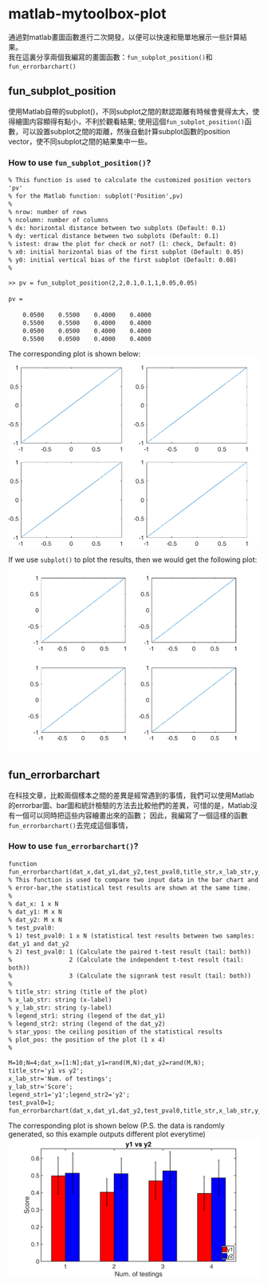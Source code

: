 # matlab-mytoolbox-plot
通過對matlab畫圖函數進行二次開發，以便可以快速和簡單地展示一些計算結果。  
我在這裏分享兩個我編寫的畫圖函數：`fun_subplot_position()`和`fun_errorbarchart()`

## fun_subplot_position
使用Matlab自帶的subplot()，不同subplot之間的默認距離有時候會覺得太大，使得繪圖内容顯得有點小，不利於觀看結果;
使用這個`fun_subplot_position()`函數，可以設置subplot之間的距離，然後自動計算subplot函數的position vector，使不同subplot之間的結果集中一些。

### How to use `fun_subplot_position()`?
```function pv=fun_subplot_position(nrow,ncolumn,dx,dy,istest,x0,y0)   
% This function is used to calculate the customized position vectors 'pv'  
% for the Matlab function: subplot('Position',pv)  
%  
% nrow: number of rows  
% ncolumn: number of columns  
% dx: horizontal distance between two subplots (Default: 0.1)  
% dy: vertical distance between two subplots (Default: 0.1)  
% istest: draw the plot for check or not? (1: check, Default: 0)  
% x0: initial horizontal bias of the first subplot (Default: 0.05)  
% y0: initial vertical bias of the first subplot (Default: 0.08)  
%  
```  

```
>> pv = fun_subplot_position(2,2,0.1,0.1,1,0.05,0.05)  

pv =

    0.0500    0.5500    0.4000    0.4000
    0.5500    0.5500    0.4000    0.4000
    0.0500    0.0500    0.4000    0.4000
    0.5500    0.0500    0.4000    0.4000
```

The corresponding plot is shown below:  
![result1](https://github.com/edwin465/matlab-mytoolbox-plot/blob/main/fun_subplot_position_plot.png)

If we use `subplot()` to plot the results, then we would get the following plot:
![result2](https://github.com/edwin465/matlab-mytoolbox-plot/blob/main/subplot_plot.png)

## fun_errorbarchart
在科技文章，比較兩個樣本之間的差異是經常遇到的事情，我們可以使用Matlab的errorbar圖、bar圖和統計檢驗的方法去比較他們的差異，可惜的是，Matlab沒有一個可以同時把這些内容繪畫出來的函數；
因此，我編寫了一個這樣的函數`fun_errorbarchart()`去完成這個事情，

### How to use `fun_errorbarchart()`?  
```
function fun_errorbarchart(dat_x,dat_y1,dat_y2,test_pval0,title_str,x_lab_str,y_lab_str,legend_str1,legend_str2,star_ypos,plot_pos)  
% This function is used to compare two input data in the bar chart and  
% error-bar,the statistical test results are shown at the same time.  
%  
% dat_x: 1 x N  
% dat_y1: M x N  
% dat_y2: M x N  
% test_pval0:  
% 1) test_pval0: 1 x N (statistical test results between two samples: dat_y1 and dat_y2  
% 2) test_pval0: 1 (Calculate the paired t-test result (tail: both))  
%                2 (Calculate the independent t-test result (tail: both))  
%                3 (Calculate the signrank test result (tail: both))  
%  
% title_str: string (title of the plot)  
% x_lab_str: string (x-label)  
% y_lab_str: string (y-label)  
% legend_str1: string (legend of the dat_y1)  
% legend_str2: string (legend of the dat_y2)  
% star_ypos: the ceiling position of the statistical results  
% plot_pos: the position of the plot (1 x 4)  
%
```

```
M=10;N=4;dat_x=[1:N];dat_y1=rand(M,N);dat_y2=rand(M,N);     
title_str='y1 vs y2';       
x_lab_str='Num. of testings';       
y_lab_str='Score';  
legend_str1='y1';legend_str2='y2';  
test_pval0=1;  
fun_errorbarchart(dat_x,dat_y1,dat_y2,test_pval0,title_str,x_lab_str,y_lab_str,legend_str1,legend_str2)  
```  

The corresponding plot is shown below (P.S. the data is randomly generated, so this example outputs different plot everytime)
![result3](https://github.com/edwin465/matlab-mytoolbox-plot/blob/main/fun_errorbarchart_plot.png)

